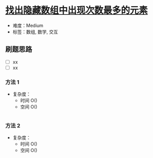 # [找出隐藏数组中出现次数最多的元素](https://leetcode-cn.com/problems/guess-the-majority-in-a-hidden-array/)

- 难度：Medium
- 标签：数组, 数学, 交互

## 刷题思路

- [ ] xx
- [ ] xx

### 方法 1

- 复杂度：
    - 时间 O()
    - 空间 O()

``` js

```

### 方法 2

- 复杂度：
    - 时间 O()
    - 空间 O()

``` js

```
